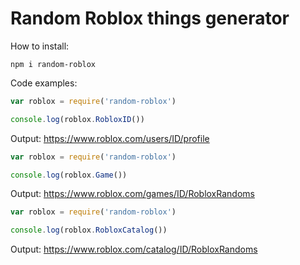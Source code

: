 # Random Roblox things generator

How to install:
```
npm i random-roblox
```
Code examples:
```js
var roblox = require('random-roblox')

console.log(roblox.RobloxID())
```
Output: https://www.roblox.com/users/ID/profile
```js
var roblox = require('random-roblox')

console.log(roblox.Game())
```
Output: https://www.roblox.com/games/ID/RobloxRandoms
```js
var roblox = require('random-roblox')

console.log(roblox.RobloxCatalog())
```
Output: https://www.roblox.com/catalog/ID/RobloxRandoms